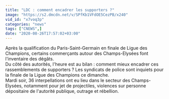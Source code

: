 ```yaml
---
title: "LDC : comment encadrer les supporters ?"
image: "https://s2.dmcdn.net/v/SPfKb1VFdOE5CezPB/x240"
vid_id: "x7voq3p"
categories: "news"
tags: ["CNEWS",]
date: "2020-08-26T17:57:02+03:00"
---
```

Après la qualification du Paris-Saint-Germain en finale de Ligue des Champions, certains commerçants autour des Champs-Elysées font l'inventaire des dégâts.  <br>Du côté des autorités, l'heure est au bilan : comment mieux encadrer ces rassemblements de supporters ? Les syndicats de police sont inquiets pour la finale de la Ligue des Champions ce dimanche.  <br>Mardi soir, 36 interpellations ont eu lieu dans le secteur des Champs-Elysées, notamment pour jet de projectiles, violences sur personne dépositaire de l'autorité publique, outrage et rébellion.
